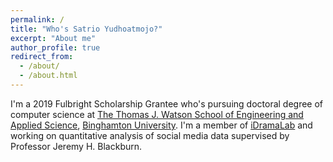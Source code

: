 ```yaml
---
permalink: /
title: "Who's Satrio Yudhoatmojo?"
excerpt: "About me"
author_profile: true
redirect_from: 
  - /about/
  - /about.html
---
```


I'm a 2019 Fulbright Scholarship Grantee who's pursuing doctoral degree of computer science at [The Thomas J. Watson School of Engineering and Applied Science](https://www.binghamton.edu/watson/), [Binghamton University](https://www.binghamton.edu/). I'm a member of [iDramaLab](https://idrama.science/) and working on quantitative analysis of social media data supervised by Professor Jeremy H. Blackburn.

